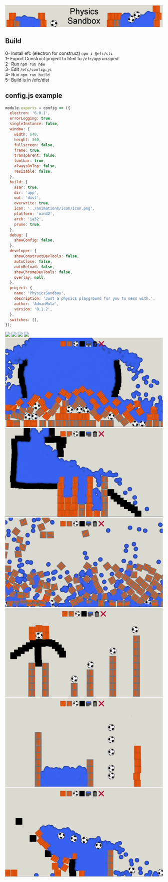 ![](animations/media/banner/banner1.png)  

## Build

0- Install efc (electron for construct) `npm i @efc/cli`  
1- Export Construct project to html to `/efc/app` unziped  
2- Run `npm run new`  
3- Edit `/efc/config.js`  
4- Run `npm run build`  
5- Build is in /efc/dist  

## config.js example

```javascript
module.exports = config => ({
  electron: '6.0.1',
  errorLogging: true,
  singleInstance: false,
  window: {
    width: 640,
    height: 360,
    fullscreen: false,
    frame: true,
    transparent: false,
    toolbar: true,
    alwaysOnTop: false,
    resizable: false,
  },
  build: {
    asar: true,
    dir: 'app',
    out: 'dist',
    overwrite: true,
    icon: '../animations/icon/icon.png',
    platform: 'win32',
    arch: 'ia32',
    prune: true,
  },
  debug: {
    showConfig: false,
  },
  developer: {
    showConstructDevTools: false,
    autoClose: false,
    autoReload: false,
    showChromeDevTools: false,
    overlay: null,
  },
  project: {
    name: 'PhysicsSandbox',
    description: 'Just a physics playground for you to mess with.',
    author: 'AdnanMula',
    version: '0.1.2',
  },
  switches: [],
});
```

![](animations/media/gifs/1.png) 
![](animations/media/gifs/2.png) 
![](animations/media/gifs/3.png) 
![](animations/media/gifs/4.png) 
![](animations/media/screenshots/new/3.png) 
![](animations/media/screenshots/new/5.png) 
![](animations/media/screenshots/new/6.png) 
![](animations/media/screenshots/new/1.png) 
![](animations/media/screenshots/new/2.png) 
![](animations/media/screenshots/new/4.png) 
